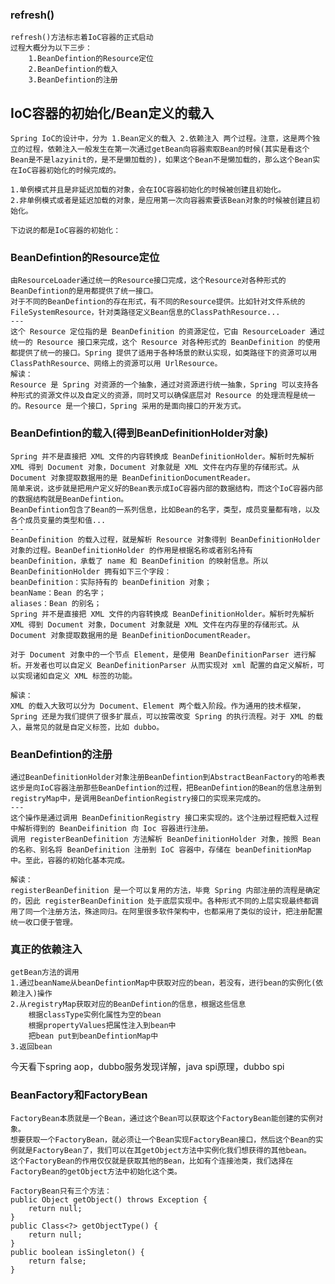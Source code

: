 ### refresh()
    refresh()方法标志着IoC容器的正式启动
    过程大概分为以下三步：
        1.BeanDefintion的Resource定位
        2.BeanDefintion的载入
        3.BeanDefintion的注册

## IoC容器的初始化/Bean定义的载入
    Spring IoC的设计中，分为 1.Bean定义的载入 2.依赖注入 两个过程。注意，这是两个独立的过程，依赖注入一般发生在第一次通过getBean向容器索取Bean的时候(其实是看这个Bean是不是lazyinit的，是不是懒加载的)，如果这个Bean不是懒加载的，那么这个Bean实在IoC容器初始化的时候完成的。

    1.单例模式并且是非延迟加载的对象，会在IOC容器初始化的时候被创建且初始化。
    2.非单例模式或者是延迟加载的对象，是应用第一次向容器索要该Bean对象的时候被创建且初始化。

    下边说的都是IoC容器的初始化：

### BeanDefintion的Resource定位
    由ResourceLoader通过统一的Resource接口完成，这个Resource对各种形式的BeanDefintion的是用都提供了统一接口。
    对于不同的BeanDefintion的存在形式，有不同的Resource提供。比如针对文件系统的FileSystemResource，针对类路径定义Bean信息的ClassPathResource...
    ---
    这个 Resource 定位指的是 BeanDefinition 的资源定位，它由 ResourceLoader 通过统一的 Resource 接口来完成，这个 Resource 对各种形式的 BeanDefinition 的使用都提供了统一的接口。Spring 提供了适用于各种场景的默认实现，如类路径下的资源可以用 ClassPathResource、网络上的资源可以用 UrlResource。
    解读：
    Resource 是 Spring 对资源的一个抽象，通过对资源进行统一抽象，Spring 可以支持各种形式的资源文件以及自定义的资源，同时又可以确保底层对 Resource 的处理流程是统一的。Resource 是一个接口，Spring 采用的是面向接口的开发方式。

### BeanDefintion的载入(得到BeanDefinitionHolder对象)
    Spring 并不是直接把 XML 文件的内容转换成 BeanDefinitionHolder。解析时先解析 XML 得到 Document 对象，Document 对象就是 XML 文件在内存里的存储形式。从 Document 对象提取数据用的是 BeanDefinitionDocumentReader。
    简单来说，这步就是把用户定义好的Bean表示成IoC容器内部的数据结构，而这个IoC容器内部的数据结构就是BeanDefintion。
    BeanDefintion包含了Bean的一系列信息，比如Bean的名字，类型，成员变量都有啥，以及各个成员变量的类型和值...
    ---
    BeanDefinition 的载入过程，就是解析 Resource 对象得到 BeanDefinitionHolder 对象的过程。BeanDefinitionHolder 的作用是根据名称或者别名持有 beanDefinition，承载了 name 和 BeanDefinition 的映射信息。所以 BeanDefinitionHolder 拥有如下三个字段：
    beanDefinition：实际持有的 beanDefinition 对象；
    beanName：Bean 的名字；
    aliases：Bean 的别名；
    Spring 并不是直接把 XML 文件的内容转换成 BeanDefinitionHolder。解析时先解析 XML 得到 Document 对象，Document 对象就是 XML 文件在内存里的存储形式。从 Document 对象提取数据用的是 BeanDefinitionDocumentReader。

    对于 Document 对象中的一个节点 Element，是使用 BeanDefinitionParser 进行解析。开发者也可以自定义 BeanDefinitionParser 从而实现对 xml 配置的自定义解析，可以实现诸如自定义 XML 标签的功能。

    解读：
    XML 的载入大致可以分为 Document、Element 两个载入阶段。作为通用的技术框架，Spring 还是为我们提供了很多扩展点，可以按需改变 Spring 的执行流程。对于 XML 的载入，最常见的就是自定义标签，比如 dubbo。
    
### BeanDefintion的注册
    通过BeanDefinitionHolder对象注册BeanDefintion到AbstractBeanFactory的哈希表
    这步是向IoC容器注册那些BeanDefintion的过程，把BeanDefintion的Bean的信息注册到registryMap中，是调用BeanDefintionRegistry接口的实现来完成的。
    ---
    这个操作是通过调用 BeanDefinitionRegistry 接口来实现的。这个注册过程把载入过程中解析得到的 BeanDeifinition 向 Ioc 容器进行注册。
    调用 registerBeanDefinition 方法解析 BeanDefinitionHolder 对象，按照 Bean 的名称、别名将 BeanDefinition 注册到 IoC 容器中，存储在 beanDefinitionMap 中。至此，容器的初始化基本完成。

    解读：
    registerBeanDefinition 是一个可以复用的方法，毕竟 Spring 内部注册的流程是确定的，因此 registerBeanDefinition 处于底层实现中。各种形式不同的上层实现最终都调用了同一个注册方法，殊途同归。在阿里很多软件架构中，也都采用了类似的设计，把注册配置统一收口便于管理。

### 真正的依赖注入
    getBean方法的调用
    1.通过beanName从beanDefintionMap中获取对应的bean，若没有，进行bean的实例化(依赖注入)操作
    2.从registryMap获取对应的BeanDefintion的信息，根据这些信息
        根据classType实例化属性为空的bean
        根据propertyValues把属性注入到bean中
        把bean put到beanDefintionMap中
    3.返回bean

今天看下spring aop，dubbo服务发现详解，java spi原理，dubbo spi

### BeanFactory和FactoryBean
    FactoryBean本质就是一个Bean，通过这个Bean可以获取这个FactoryBean能创建的实例对象。
    想要获取一个FactoryBean，就必须让一个Bean实现FactoryBean接口，然后这个Bean的实例就是FactoryBean了，我们可以在其getObject方法中实例化我们想获得的其他bean。
    这个FactoryBean的作用仅仅就是获取其他的Bean，比如有个连接池类，我们选择在FactoryBean的getObject方法中初始化这个类。

    FactoryBean只有三个方法：
    public Object getObject() throws Exception {
        return null;
    }
    public Class<?> getObjectType() {
        return null;
    }
    public boolean isSingleton() {
        return false;
    }
